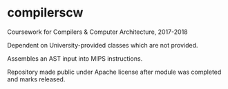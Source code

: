 # compilerscw
Coursework for Compilers &amp; Computer Architecture, 2017-2018

Dependent on University-provided classes which are not provided.

Assembles an AST input into MIPS instructions.

Repository made public under Apache license after module was completed and marks released.
